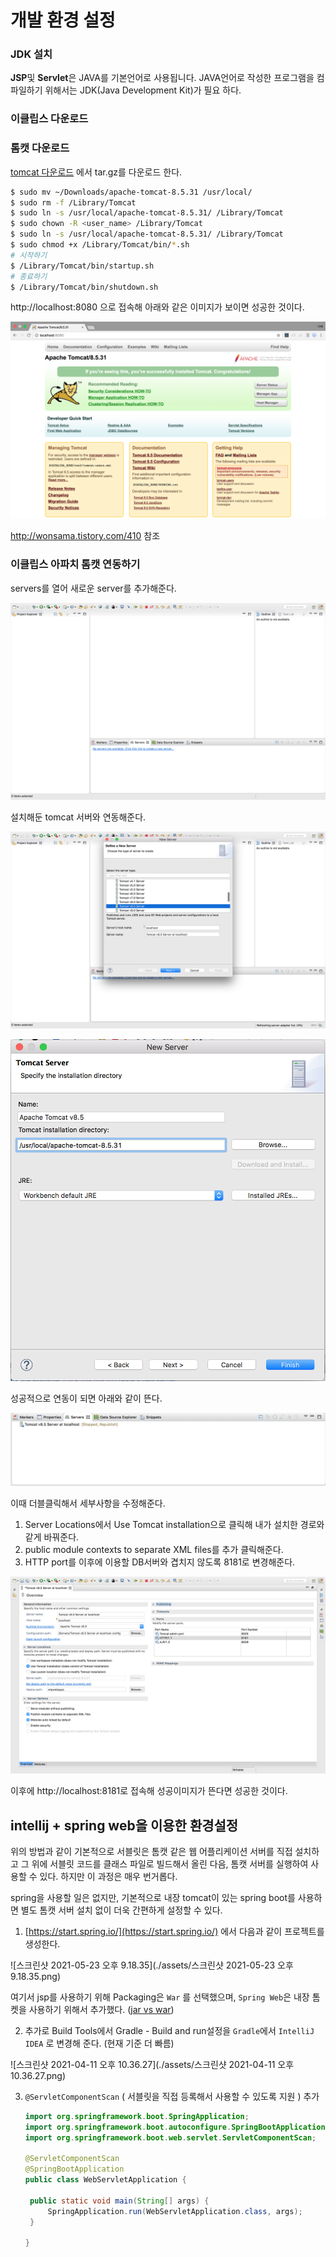 # 개발 환경 설정

### JDK 설치

**JSP**및 **Servlet**은 JAVA를 기본언어로 사용됩니다. JAVA언어로 작성한 프로그램을 컴파일하기 위해서는 JDK(Java Development Kit)가 필요 하다.

### 이클립스 다운로드

### 톰캣 다운로드

[tomcat 다운로드](https://tomcat.apache.org/download-80.cgi) 에서 tar.gz를 다운로드 한다.

```bash
$ sudo mv ~/Downloads/apache-tomcat-8.5.31 /usr/local/
$ sudo rm -f /Library/Tomcat
$ sudo ln -s /usr/local/apache-tomcat-8.5.31/ /Library/Tomcat
$ sudo chown -R <user_name> /Library/Tomcat 
$ sudo ln -s /usr/local/apache-tomcat-8.5.31/ /Library/Tomcat
$ sudo chmod +x /Library/Tomcat/bin/*.sh
# 시작하기
$ /Library/Tomcat/bin/startup.sh
# 종료하기
$ /Library/Tomcat/bin/shutdown.sh
```

http://localhost:8080 으로 접속해 아래와 같은 이미지가 보이면 성공한 것이다.

![](images/3.png)

http://wonsama.tistory.com/410 참조



### 이클립스 아파치 톰캣 연동하기

servers를 열어 새로운 server를 추가해준다.

![](images/4.png)

설치해둔 tomcat 서버와 연동해준다.

![](images/5.png)

![](images/6.png)

성공적으로 연동이 되면 아래와 같이 뜬다.

![](images/7.png)

이때 더블클릭해서 세부사항을 수정해준다.

1. Server Locations에서 Use Tomcat installation으로 클릭해 내가 설치한 경로와 같게 바꿔준다.
2. public module contexts to separate XML files를 추가 클릭해준다.
3. HTTP port를 이후에 이용할 DB서버와 겹치지 않도록 8181로 변경해준다.

![](images/8.png)

이후에 http://localhost:8181로 접속해 성공이미지가 뜬다면 성공한 것이다.



## intellij + spring web을 이용한 환경설정

위의 방법과 같이 기본적으로 서블릿은 톰캣 같은 웹 어플리케이션 서버를 직접 설치하고 그 위에 서블릿 코드를 클래스 파일로 빌드해서 올린 다음, 톰캣 서버를 실행하여 사용할 수 있다. 하지만 이 과정은 매우 번거롭다.

spring을 사용할 일은 없지만, 기본적으로 내장 tomcat이 있는 spring boot를 사용하면 별도 톰캣 서버 설치 없이 더욱 간편하게 설정할 수 있다.

1. [https://start.spring.io/](https://start.spring.io/) 에서 다음과 같이 프로젝트를 생성한다.

![스크린샷 2021-05-23 오후 9.18.35](./assets/스크린샷 2021-05-23 오후 9.18.35.png)

여기서 jsp를 사용하기 위해 Packaging은 `War` 를 선택했으며, `Spring Web`은 내장 톰켓을 사용하기 위해서 추가했다. ([jar vs war](https://github.com/dh00023/TIL/blob/master/Java/2021-05-23-jar-vs-war.md))

2. 추가로 Build Tools에서 Gradle - Build and run설정을  `Gradle`에서  `IntelliJ IDEA` 로 변경해 준다. (현재 기준 더 빠름)

![스크린샷 2021-04-11 오후 10.36.27](./assets/스크린샷 2021-04-11 오후 10.36.27.png)

3. `@ServletComponentScan` ( 서블릿을 직접 등록해서 사용할 수 있도록 지원 ) 추가

   ```java
   import org.springframework.boot.SpringApplication;
   import org.springframework.boot.autoconfigure.SpringBootApplication;
   import org.springframework.boot.web.servlet.ServletComponentScan;
   
   @ServletComponentScan
   @SpringBootApplication
   public class WebServletApplication {
   
   	public static void main(String[] args) {
   		SpringApplication.run(WebServletApplication.class, args);
   	}
   
   }
   ```

   

